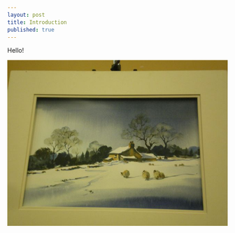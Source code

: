 ```yaml
---
layout: post
title: Introduction
published: true
---
```


Hello!

![](assets/2016-01-03-introduction-beb08e91.JPG)
